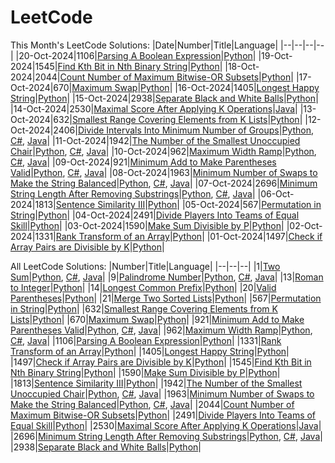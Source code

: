 # LeetCode
This Month's LeetCode Solutions:
|Date|Number|Title|Language|
|--|--|--|--|
|20-Oct-2024|1106|[Parsing A Boolean Expression](/Solutions/1106)|[Python](/Solutions/1106/1106.py)|
|19-Oct-2024|1545|[Find Kth Bit in Nth Binary String](/Solutions/1545)|[Python](/Solutions/1545/1545.py)|
|18-Oct-2024|2044|[Count Number of Maximum Bitwise-OR Subsets](/Solutions/2044)|[Python](/Solutions/2044/2044.py)|
|17-Oct-2024|670|[Maximum Swap](/Solutions/670)|[Python](/Solutions/670/670.py)|
|16-Oct-2024|1405|[Longest Happy String](/Solutions/1405)|[Python](/Solutions/1405/1405.py)|
|15-Oct-2024|2938|[Separate Black and White Balls](/Solutions/2938)|[Python](/Solutions/2938/2938.py)|
|14-Oct-2024|2530|[Maximal Score After Applying K Operations](/Solutions/2530)|[Java](/Solutions/2530/2530.java)|
|13-Oct-2024|632|[Smallest Range Covering Elements from K Lists](/Solutions/632)|[Python](/Solutions/632/632.py)|
|12-Oct-2024|2406|[Divide Intervals Into Minimum Number of Groups](/Solutions/2406/)|[Python](/Solutions/2406/2406.py), [C#](/Solutions/2406/2406.cs), [Java](/Solutions/2406/2406.java)|
|11-Oct-2024|1942|[The Number of the Smallest Unoccupied Chair](/Solutions/1942)|[Python](/Solutions/1942/1942.py), [C#](/Solutions/1942/1942.cs), [Java](/Solutions/1942/1942.java)|
|10-Oct-2024|962|[Maximum Width Ramp](/Solutions/962)|[Python](/Solutions/962/962.py), [C#](/Solutions/962/962.cs), [Java](/Solutions/962/962.java)|
|09-Oct-2024|921|[Minimum Add to Make Parentheses Valid](/Solutions/921)|[Python](/Solutions/921/921.py), [C#](/Solutions/921/921.cs), [Java](/Solutions/921/921.java)|
|08-Oct-2024|1963|[Minimum Number of Swaps to Make the String Balanced](/Solutions/1963)|[Python](/Solutions/1963/1963.py), [C#](/Solutions/1963/1963.cs), [Java](/Solutions/1963/1963.java)|
|07-Oct-2024|2696|[Minimum String Length After Removing Substrings](/Solutions/2696)|[Python](/Solutions/2696/2696.py), [C#](/Solutions/2696/2696.cs), [Java](/Solutions/2696/2696.java)|
|06-Oct-2024|1813|[Sentence Similarity III](/Solutions/1813)|[Python](/Solutions/1813/1813.py)|
|05-Oct-2024|567|[Permutation in String](/Solutions/567)|[Python](/Solutions/567/567.py)|
|04-Oct-2024|2491|[Divide Players Into Teams of Equal Skill](/Solutions/2491)|[Python](/Solutions/2491/2491.py)|
|03-Oct-2024|1590|[Make Sum Divisible by P](/Solutions/1590)|[Python](/Solutions/1590/1590.py)|
|02-Oct-2024|1331|[Rank Transform of an Array](/Solutions/1331)|[Python](/Solutions/1331/1331.py)|
|01-Oct-2024|1497|[Check if Array Pairs are Divisible by K](/Solutions/1497)|[Python](/Solutions/1497/1497.py)|

All LeetCode Solutions:
|Number|Title|Language|
|--|--|--|
|1|[Two Sum](/Solutions/1)|[Python](/Solutions/1/1.py), [C#](/Solutions/1/1.cs), [Java](/Solutions/1/1.java)|
|9|[Palindrome Number](/Solutions/9)|[Python](/Solutions/9/9.py), [C#](/Solutions/9/9.cs), [Java](/Solutions/9/9.java)|
|13|[Roman to Integer](/Solutions/13)|[Python](/Solutions/13/13.py)|
|14|[Longest Common Prefix](/Solutions/14)|[Python](/Solutions/14/14.py)|
|20|[Valid Parentheses](/Solutions/20)|[Python](/Solutions/20/20.py)|
|21|[Merge Two Sorted Lists](/Solutions/21)|[Python](/Solutions/21/21.py)|
|567|[Permutation in String](/Solutions/567)|[Python](/Solutions/567/567.py)|
|632|[Smallest Range Covering Elements from K Lists](/Solutions/632)|[Python](/Solutions/632/632.py)|
|670|[Maximum Swap](/Solutions/670)|[Python](/Solutions/670/670.py)|
|921|[Minimum Add to Make Parentheses Valid](/Solutions/921)|[Python](/Solutions/921/921.py), [C#](/Solutions/921/921.cs), [Java](/Solutions/921/921.java)|
|962|[Maximum Width Ramp](/Solutions/962)|[Python](/Solutions/962/962.py), [C#](/Solutions/962/962.cs), [Java](/Solutions/962/962.java)|
|1106|[Parsing A Boolean Expression](/Solutions/1106)|[Python](/Solutions/1106/1106.py)|
|1331|[Rank Transform of an Array](/Solutions/1331)|[Python](/Solutions/1331/1331.py)|
|1405|[Longest Happy String](/Solutions/1405)|[Python](/Solutions/1405/1405.py)|
|1497|[Check if Array Pairs are Divisible by K](/Solutions/1497)|[Python](/Solutions/1497/1497.py)|
|1545|[Find Kth Bit in Nth Binary String](/Solutions/1545)|[Python](/Solutions/1545/1545.py)|
|1590|[Make Sum Divisible by P](/Solutions/1590)|[Python](/Solutions/1590/1590.py)|
|1813|[Sentence Similarity III](/Solutions/1813)|[Python](/Solutions/1813/1813.py)|
|1942|[The Number of the Smallest Unoccupied Chair](/Solutions/1942)|[Python](/Solutions/1942/1942.py), [C#](/Solutions/1942/1942.cs), [Java](/Solutions/1942/1942.java)|
|1963|[Minimum Number of Swaps to Make the String Balanced](/Solutions/1963)|[Python](/Solutions/1963/1963.py), [C#](/Solutions/1963/1963.cs), [Java](/Solutions/1963/1963.java)|
|2044|[Count Number of Maximum Bitwise-OR Subsets](/Solutions/2044)|[Python](/Solutions/2044/2044.py)|
|2491|[Divide Players Into Teams of Equal Skill](/Solutions/2491)|[Python](/Solutions/2491/2491.py)|
|2530|[Maximal Score After Applying K Operations](/Solutions/2530)|[Java](/Solutions/2530/2530.java)|
|2696|[Minimum String Length After Removing Substrings](/Solutions/2696)|[Python](/Solutions/2696/2696.py), [C#](/Solutions/2696/2696.cs), [Java](/Solutions/2696/2696.java)|
|2938|[Separate Black and White Balls](/Solutions/2938)|[Python](/Solutions/2938/2938.py)|
